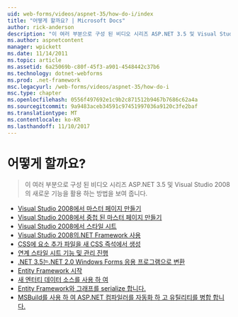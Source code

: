 ```yaml
---
uid: web-forms/videos/aspnet-35/how-do-i/index
title: "어떻게 할까요? | Microsoft Docs"
author: rick-anderson
description: "이 여러 부분으로 구성 된 비디오 시리즈 ASP.NET 3.5 및 Visual Studio 2008의 새로운 기능을 활용 하는 방법을 보여 줍니다."
ms.author: aspnetcontent
manager: wpickett
ms.date: 11/14/2011
ms.topic: article
ms.assetid: 6a25069b-c80f-45f3-a901-4548442c37b6
ms.technology: dotnet-webforms
ms.prod: .net-framework
msc.legacyurl: /web-forms/videos/aspnet-35/how-do-i
msc.type: chapter
ms.openlocfilehash: 0556f497692e1c9b2c871512b9467b7686c62a4a
ms.sourcegitcommit: 9a9483aceb34591c97451997036a9120c3fe2baf
ms.translationtype: MT
ms.contentlocale: ko-KR
ms.lasthandoff: 11/10/2017
---
```

<a name="how-do-i"></a>어떻게 할까요?
====================
> 이 여러 부분으로 구성 된 비디오 시리즈 ASP.NET 3.5 및 Visual Studio 2008의 새로운 기능을 활용 하는 방법을 보여 줍니다.


- [Visual Studio 2008에서 마스터 페이지 만들기](how-do-i-create-a-master-page-in-visual-studio-2008.md)
- [Visual Studio 2008에서 중첩 된 마스터 페이지 만들기](how-do-i-create-nested-master-page-in-visual-studio-2008.md)
- [Visual Studio 2008에서 스타일 시트](how-do-i-cascading-style-sheets-in-visual-studio-2008.md)
- [Visual Studio 2008의.NET Framework 사용](how-do-i-working-with-visual-studio-2008-net-framework.md)
- [CSS에 요소 추가 파일을 새 CSS 즉석에서 생성](how-do-i-adding-elements-to-a-css-file-and-create-new-css-on-the-fly.md)
- [연계 스타일 시트 기능 및 관리 진행](how-do-i-advance-cascading-style-sheet-features-and-management.md)
- [.NET 3.5는.NET 2.0 Windows Forms 응용 프로그램으로 변환](how-do-i-converting-a-net-20-windows-forms-application-to-net-35.md)
- [Entity Framework 시작](how-do-i-get-started-with-the-entity-framework.md)
- [새 엔터티 데이터 소스를 사용 하 여](how-do-i-use-the-new-entity-data-source.md)
- [Entity Framework와 그래프를 serialize 합니다.](how-do-i-serialize-a-graph-with-the-entity-framework.md)
- [MSBuild를 사용 하 여 ASP.NET 컴파일러를 자동화 하 고 유틸리티를 병합 합니다.](how-do-i-use-msbuild-to-automate-the-aspnet-compiler-and-merge-utilities.md)
